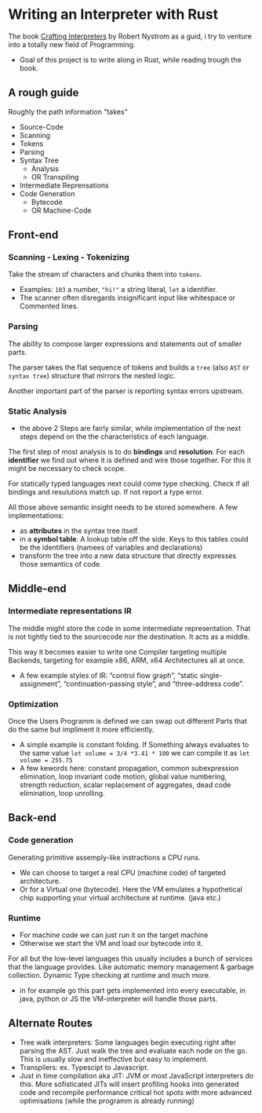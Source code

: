 # Writing an Interpreter with Rust
The book [Crafting Interpreters](https://craftinginterpreters.com/contents.html) by Robert Nystrom as a guid, i try to venture into a totally new field of Programming.
- Goal of this project is to write along in Rust, while reading trough the book.


## A rough guide
Roughly the path information "takes"
- Source-Code
- Scanning
- Tokens
- Parsing
- Syntax Tree
    - Analysis
    - OR Transpiling
- Intermediate Reprensations
- Code Generation
    - Bytecode
    - OR Machine-Code

## Front-end
### Scanning - Lexing - Tokenizing
Take the stream of characters and chunks them into `tokens`.
- Examples: `103` a number, `"hi!"` a string literal, `let` a identifier.
- The scanner often disregards insignificant input like whitespace or Commented lines.

### Parsing
The ability to compose larger expressions and statements out of smaller parts.

The parser takes the flat sequence of tokens and builds a `tree` (also `AST` or `syntax tree`) structure that mirrors the nested logic.

Another important part of the parser is reporting syntax errors upstream.

### Static Analysis
- the above 2 Steps are fairly similar, while implementation of the next steps depend on the the characteristics of each language.

The first step of most analysis is to do **bindings** and **resolution**.
For each **identifier** we find out where it is defined and wire those together. For this it might be necessary to check scope.

For statically typed languages next could come type checking. Check if all bindings and resulutions match up. If not report a type error.

All those above semantic insight needs to be stored somewhere. A few implementations:
- as **attributes** in the syntax tree itself.
- in a **symbol table**. A lookup table off the side. Keys to this tables could be the identifiers (namees of variables and declarations)
- transform the tree into a new data structure that directly expresses those semantics of code.

## Middle-end
### Intermediate representations IR
The middle might store the code in some intermediate representation. That is not tightly tied to the sourcecode nor the destination. It acts as a middle.

This way it becomes easier to write one Compiler targeting multiple Backends, targeting for example x86, ARM, x64 Architectures all at once.

- A few example styles of IR: “control flow graph”, “static single-assignment”, “continuation-passing style”, and “three-address code”.

### Optimization
Once the Users Programm is defined we can swap out different Parts that do the same but impliment it more efficiently.

- A simple example is constant folding. If Something always evaluates to the same value `let volume = 3/4 *3.41 * 100` we can compile it as `let volume = 255.75`
- A few kewords here: constant propagation, common subexpression elimination, loop invariant code motion, global value numbering, strength reduction, scalar replacement of aggregates, dead code elimination, loop unrolling.

## Back-end

### Code generation
Generating primitive assemply-like instractions a CPU runs.
- We can choose to target a real CPU (machine code) of targeted architecture.
- Or for a Virtual one (bytecode). Here the VM emulates a hypothetical chip supporting your virtual architecture at runtime. (java etc.)

### Runtime
- For machine code we can just run it on the target machine
- Otherwise we start the VM and load our bytecode into it.

For all but the low-level languages this usually includes a bunch of services that the language provides. Like automatic memory management & garbage collection. Dynamic Type checking at runtime and much more.
- in for example go this part gets implemented into every executable, in java, python or JS the VM-interpreter will handle those parts.

## Alternate Routes
- Tree walk interpreters: Some languages begin executing right after parsing the AST. Just walk the tree and evaluate each node on the go. This is usually slow and ineffective but easy to implement.
- Transpilers: ex. Typescipt to Javascript.
- Just in time compilation aka JIT: JVM or most JavaScript interpreters do this. More sofisticated JITs will insert profiling hooks into generated code and recompile performance critical hot spots with more advanced optimisations (while the programm is already running)


